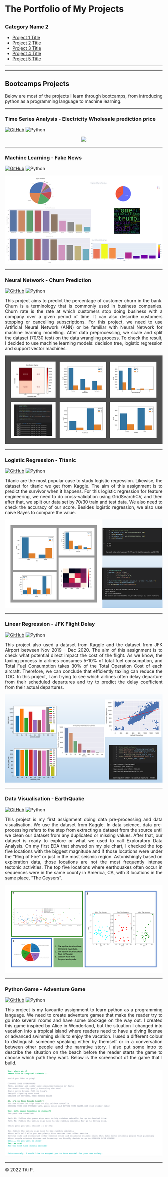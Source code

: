 # The Portfolio of My Projects
## 

### Category Name 2

- [Project 1 Title](http://example.com/)
- [Project 2 Title](http://example.com/)
- [Project 3 Title](http://example.com/)
- [Project 4 Title](http://example.com/)
- [Project 5 Title](http://example.com/)
---

---
## Bootcamps Projects
<p align ="justify"> Below are most of the projects I learn through bootcamps, from introducing python as a programming language to machine learning.</p>

---
### Time Series Analysis  -  Electricity Wholesale prediction price
[![GitHub](https://img.shields.io/badge/github-%23121011.svg?style=for-the-badge&logo=github&logoColor=white)](https://github.com/upperAdd/final-project)
![Python](https://img.shields.io/badge/python-3670A0?style=for-the-badge&logo=python&logoColor=ffdd54)
<p align="justify">
</p>
<center><img src="images/.png?raw=true"/></center>

---
### Machine Learning  -  Fake News
[![GitHub](https://img.shields.io/badge/github-%23121011.svg?style=for-the-badge&logo=github&logoColor=white)](https://github.com/upperAdd/Fake-News-)
![Python](https://img.shields.io/badge/python-3670A0?style=for-the-badge&logo=python&logoColor=ffdd54)
<p align="justify">
</p>
<center><img src="images/fake news.png?raw=true"/></center>


---
### Neural Network -  Churn Prediction
[![GitHub](https://img.shields.io/badge/github-%23121011.svg?style=for-the-badge&logo=github&logoColor=white)](https://github.com/upperAdd/Neural-Networks)
![Python](https://img.shields.io/badge/python-3670A0?style=for-the-badge&logo=python&logoColor=ffdd54)
<p align="justify">This project aims to predict the percentage of customer churn in the bank. Churn is a terminology that is commonly used in business companies. Churn rate is the rate at which customers stop doing business with a company over a given period of time. It can also describe customers stopping or cancelling subscriptions. For this project, we need to use Artificial Neural Network (ANN) or be familiar with Neural Network for machine learning modelling. After data preprocessing, we scale and split the dataset (70/30 test) on the data wrangling process. To check the result, I decided to use machine learning models: decision tree, logistic regression and support vector machines.</p>
<center><img src="images/ANN.png?raw=true"/></center>


---
### Logistic Regression -  Titanic
[![GitHub](https://img.shields.io/badge/github-%23121011.svg?style=for-the-badge&logo=github&logoColor=white)](https://github.com/upperAdd/Logistic-Regression-Assignment)
![Python](https://img.shields.io/badge/python-3670A0?style=for-the-badge&logo=python&logoColor=ffdd54)
<p align="justify">Titanic are the most popular case to study logistic regression. Likewise, the dataset for titanic we get from Kaggle. The aim of this assignment is to predict the survivor when it happens. For this logistic regression for feature engineering, we need to do cross-validation using GridSearchCV, and then after that, we split our data set by 70/30 train and test data. We also need to check the accuracy of our score. Besides logistic regression, we also use naïve Bayes to compare the value.</p>
<center><img src="images/logistic.png?raw=true"/></center>


---
### Linear Regression -  JFK Flight Delay 
[![GitHub](https://img.shields.io/badge/github-%23121011.svg?style=for-the-badge&logo=github&logoColor=white)](https://github.com/upperAdd/Linear-Regression-Assignment)
![Python](https://img.shields.io/badge/python-3670A0?style=for-the-badge&logo=python&logoColor=ffdd54)
<p align="justify">This project also used a dataset from Kaggle and the dataset from JFK Airport between Nov 2019 – Dec 2020. The aim of this assignment is to check what potential direct impact the cost of the flight. As we know, the taxiing process in airlines consumes 5-10% of total fuel consumption, and Total Fuel Consumption takes 30% of the Total Operation Cost of each aircraft. Therefore, we can conclude that efficiently taxiing can reduce the TOC. In this project, I am trying to see which airlines often delay departure from their scheduled departures and try to predict the delay coefficient from their actual departures.</p>
<center><img src="images/linear.png?raw=true"/></center>


---
### Data Visualisation -  EarthQuake
[![GitHub](https://img.shields.io/badge/github-%23121011.svg?style=for-the-badge&logo=github&logoColor=white)](https://github.com/upperAdd/DV_assigment)
![Python](https://img.shields.io/badge/python-3670A0?style=for-the-badge&logo=python&logoColor=ffdd54)
<p align="justify">This project is my first assignment doing data pre-processing and data visualisation. We use the dataset from Kaggle. In data science, data pre-processing refers to the step from extracting a dataset from the source until we clean our dataset from any duplicated or missing values. After that, our dataset is ready to explore or what we used to call Exploratory Data Analysis. On my first EDA that showed on my pie chart, I checked the top five locations with the biggest magnitude and if those locations were under the “Ring of Fire” or just in the most seismic region. Astonishingly based on exploration data, those locations are not the most frequently intense tectonic activities. The top five locations where earthquakes often occur in sequences were in the same county in America, CA, with 3 locations in the same place, “The Geysers”.
</p>
<center><img src="images/DV assignment.png?raw=true"/></center>


---
### Python Game - Adventure Game
[![GitHub](https://img.shields.io/badge/github-%23121011.svg?style=for-the-badge&logo=github&logoColor=white)](https://github.com/upperAdd/Adventure-Game-DA_week-2)
![Python](https://img.shields.io/badge/python-3670A0?style=for-the-badge&logo=python&logoColor=ffdd54)
<p align="justify">This project is my favourite assignment to learn python as a programming language. We need to create adventure games that make the reader try to go into several rooms and have some blockage on the way out. I created this game inspired by Alice in Wonderland, but the situation I changed into vacation into a tropical island where readers need to have a diving license or advanced swimming skills to enjoy the vacation. I used a different colour to distinguish someone speaking either by themself or in a conversation between other people and the narrative story. I also put some intro to describe the situation on the beach before the reader starts the game to choose which path they want. Below is the screenshot of the game that I build.</p>
<center><img src="images/adventure game.png?raw=true"/></center>

---

<left> © 2022 Titi P.</left>
